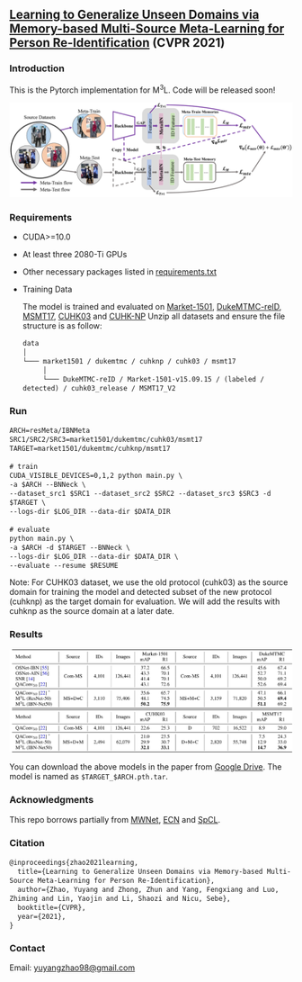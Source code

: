 ## [Learning to Generalize Unseen Domains via Memory-based Multi-Source Meta-Learning for Person Re-Identification](https://arxiv.org/abs/2012.00417) (CVPR 2021)

### Introduction
This is the Pytorch implementation for M<sup>3</sup>L. Code will be released soon!

![](figures/overview.png)
 
### Requirements

- CUDA>=10.0
- At least three 2080-Ti GPUs 
- Other necessary packages listed in [requirements.txt](requirements.txt)
- Training Data

  The model is trained and evaluated on [Market-1501](https://drive.google.com/file/d/0B8-rUzbwVRk0c054eEozWG9COHM/view), [DukeMTMC-reID](https://drive.google.com/file/d/1jjE85dRCMOgRtvJ5RQV9-Afs-2_5dY3O/view), [MSMT17](https://drive.google.com/file/d/1c0J6V5XX3_gmIZDW0FObyfyUAohLkv9S/view?usp=sharing), [CUHK03](https://drive.google.com/file/d/1ILKiSthHm_XVeRQU2ThWNDVSO7lKWAZ_/view?usp=sharing) and [CUHK-NP](https://github.com/zhunzhong07/person-re-ranking/blob/master/CUHK03-NP/README.md)
   Unzip all datasets and ensure the file structure is as follow:
   
   ```
   data    
   │
   └─── market1501 / dukemtmc / cuhknp / cuhk03 / msmt17
        │   
        └─── DukeMTMC-reID / Market-1501-v15.09.15 / (labeled / detected) / cuhk03_release / MSMT17_V2
   ```
   <!-- |        │   
   |        └─── bounding_box_train
   |        │   
   |        └─── bounding_box_test
   |        | 
   |        └─── query
   └─── msmt17
   |    │   
   |    └─── MSMT17_V2
   |        │   
   |        └─── mask_train_v2
   |        │   
   |        └─── mask_test_v2
   |        | 
   |        └─── list_train.txt
   |        │   
   |        └─── list_val.txt
   |        │   
   |        └─── list_query.txt
   |        | 
   |        └─── list_gallery.txt
   └─── cuhk03
   |    │   
   |    └─── cuhk03_release
   |        │   
   |        └─── images
   |        │   
   |        └─── splits.json
   |        | 
   |        └─── meta.json -->

### Run
```
ARCH=resMeta/IBNMeta
SRC1/SRC2/SRC3=market1501/dukemtmc/cuhk03/msmt17
TARGET=market1501/dukemtmc/cuhknp/msmt17

# train
CUDA_VISIBLE_DEVICES=0,1,2 python main.py \
-a $ARCH --BNNeck \
--dataset_src1 $SRC1 --dataset_src2 $SRC2 --dataset_src3 $SRC3 -d $TARGET \
--logs-dir $LOG_DIR --data-dir $DATA_DIR

# evaluate
python main.py \
-a $ARCH -d $TARGET --BNNeck \
--logs-dir $LOG_DIR --data-dir $DATA_DIR \
--evaluate --resume $RESUME
```

Note: For CUHK03 dataset, we use the old protocol (cuhk03) as the source domain for training the model and detected subset of the new protocol (cuhknp) as the target domain for evaluation. We will add the results with cuhknp as the source domain at a later date.

### Results
![](figures/m3l_results.png)

You can download the above models in the paper from [Google Drive](https://drive.google.com/drive/folders/1P_1nsTirOQ_8OZU0rgEx9eH1M34v5S0v?usp=sharing). The model is named as `$TARGET_$ARCH.pth.tar`.

### Acknowledgments
This repo borrows partially from [MWNet](https://github.com/xjtushujun/meta-weight-net), 
[ECN](https://github.com/zhunzhong07/ECN) and 
[SpCL](https://github.com/yxgeee/SpCL).

### Citation
```
@inproceedings{zhao2021learning,
  title={Learning to Generalize Unseen Domains via Memory-based Multi-Source Meta-Learning for Person Re-Identification},
  author={Zhao, Yuyang and Zhong, Zhun and Yang, Fengxiang and Luo, Zhiming and Lin, Yaojin and Li, Shaozi and Nicu, Sebe},
  booktitle={CVPR},
  year={2021},
}
```

### Contact
Email: yuyangzhao98@gmail.com